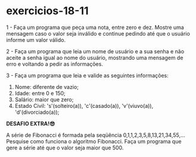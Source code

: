 # exercicios-18-11
1 - Faça um programa que peça uma nota, entre zero e dez. Mostre uma mensagem caso o valor seja inválido e continue pedindo até que o usuário informe um valor válido.

2 - Faça um programa que leia um nome de usuário e a sua senha e não aceite a senha igual ao nome do usuário, mostrando uma mensagem de erro e voltando a pedir as informações.

3 - Faça um programa que leia e valide as seguintes informações:
1. Nome: diferente de vazio;
2. Idade: entre 0 e 150;
3. Salário: maior que zero;
4. Estado Civil: 's'(solteiro(a)), 'c'(casado(a)), 'v'(viuvo(a)), 'd'(divorciado(a));

**DESAFIO EXTRA!😎**

A série de Fibonacci é formada pela seqüência 0,1,1,2,3,5,8,13,21,34,55,...
Pesquise como funciona o algoritmo Fibonacci.
Faça um programa que gere a série até que o valor seja maior que 500.
